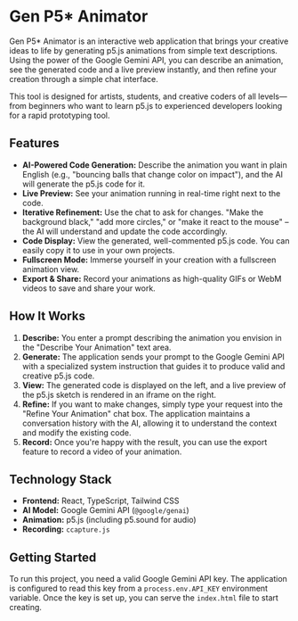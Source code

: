 # Gen P5* Animator

Gen P5* Animator is an interactive web application that brings your creative ideas to life by generating p5.js animations from simple text descriptions. Using the power of the Google Gemini API, you can describe an animation, see the generated code and a live preview instantly, and then refine your creation through a simple chat interface.

This tool is designed for artists, students, and creative coders of all levels—from beginners who want to learn p5.js to experienced developers looking for a rapid prototyping tool.

## Features

-   **AI-Powered Code Generation:** Describe the animation you want in plain English (e.g., "bouncing balls that change color on impact"), and the AI will generate the p5.js code for it.
-   **Live Preview:** See your animation running in real-time right next to the code.
-   **Iterative Refinement:** Use the chat to ask for changes. "Make the background black," "add more circles," or "make it react to the mouse" – the AI will understand and update the code accordingly.
-   **Code Display:** View the generated, well-commented p5.js code. You can easily copy it to use in your own projects.
-   **Fullscreen Mode:** Immerse yourself in your creation with a fullscreen animation view.
-   **Export & Share:** Record your animations as high-quality GIFs or WebM videos to save and share your work.

## How It Works

1.  **Describe:** You enter a prompt describing the animation you envision in the "Describe Your Animation" text area.
2.  **Generate:** The application sends your prompt to the Google Gemini API with a specialized system instruction that guides it to produce valid and creative p5.js code.
3.  **View:** The generated code is displayed on the left, and a live preview of the p5.js sketch is rendered in an iframe on the right.
4.  **Refine:** If you want to make changes, simply type your request into the "Refine Your Animation" chat box. The application maintains a conversation history with the AI, allowing it to understand the context and modify the existing code.
5.  **Record:** Once you're happy with the result, you can use the export feature to record a video of your animation.

## Technology Stack

-   **Frontend:** React, TypeScript, Tailwind CSS
-   **AI Model:** Google Gemini API (`@google/genai`)
-   **Animation:** p5.js (including p5.sound for audio)
-   **Recording:** `ccapture.js`

## Getting Started

To run this project, you need a valid Google Gemini API key. The application is configured to read this key from a `process.env.API_KEY` environment variable. Once the key is set up, you can serve the `index.html` file to start creating.
